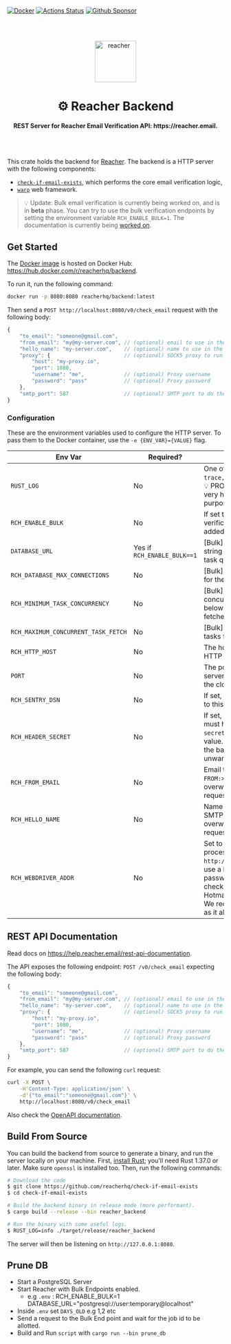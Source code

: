 [![Docker](https://img.shields.io/docker/v/reacherhq/backend?color=0db7ed&label=docker&sort=date)](https://hub.docker.com/r/reacherhq/backend)
[![Actions Status](https://github.com/reacherhq/check-if-email-exists/workflows/pr/badge.svg)](https://github.com/reacherhq/check-if-email-exists/actions)
[![Github Sponsor](https://img.shields.io/static/v1?label=Sponsor&message=%E2%9D%A4&logo=GitHub&link=https://github.com/sponsors/amaurym)](https://github.com/sponsors/amaurym)

<br /><br />

<p align="center"><img align="center" src="https://storage.googleapis.com/saasify-uploads-prod/696e287ad79f0e0352bc201b36d701849f7d55e7.svg" height="96" alt="reacher" /></p>
<h1 align="center">⚙️ Reacher Backend</h1>
<h4 align="center">REST Server for Reacher Email Verification API: https://reacher.email.</h4>

<br /><br />

This crate holds the backend for [Reacher](https://reacher.email). The backend is a HTTP server with the following components:

-   [`check-if-email-exists`](https://github.com/reacherhq/check-if-email-exists), which performs the core email verification logic,
-   [`warp`](https://github.com/seanmonstar/warp) web framework.

> 💡 Update: Bulk email verification is currently being worked on, and is in **beta** phase. You can try to use the bulk verification endpoints by setting the environment variable `RCH_ENABLE_BULK=1`. The documentation is currently being [worked on](https://github.com/reacherhq/backend/issues/321).

## Get Started

The [Docker image](./Dockerfile) is hosted on Docker Hub: https://hub.docker.com/r/reacherhq/backend.

To run it, run the following command:

```bash
docker run -p 8080:8080 reacherhq/backend:latest
```

Then send a `POST http://localhost:8080/v0/check_email` request with the following body:

```js
{
    "to_email": "someone@gmail.com",
    "from_email": "my@my-server.com", // (optional) email to use in the `FROM` SMTP command, defaults to "user@example.org"
    "hello_name": "my-server.com",    // (optional) name to use in the `EHLO` SMTP command, defaults to "localhost"
    "proxy": {                        // (optional) SOCK5 proxy to run the verification through, default is empty
        "host": "my-proxy.io",
        "port": 1080,
        "username": "me",             // (optional) Proxy username
        "password": "pass"            // (optional) Proxy password
    },
    "smtp_port": 587                  // (optional) SMTP port to do the email verification, defaults to 25
}
```

### Configuration

These are the environment variables used to configure the HTTP server. To pass them to the Docker container, use the `-e {ENV_VAR}={VALUE}` flag.

| Env Var                             | Required?                   | Description                                                                                                                                                                                                                                 | Default                 |
| ----------------------------------- | --------------------------- | ------------------------------------------------------------------------------------------------------------------------------------------------------------------------------------------------------------------------------------------- | ----------------------- |
| `RUST_LOG`                          | No                          | One of `trace,debug,warn,error,info`. 💡 PRO TIP: `RUST_LOG=debug` is very handful for debugging purposes.                                                                                                                                  | not defined             |
| `RCH_ENABLE_BULK`                   | No                          | If set to `1`, then bulk verification endpoints will be added to the backend.                                                                                                                                                               | 0                       |
| `DATABASE_URL`                      | Yes if `RCH_ENABLE_BULK==1` | [Bulk] Database connection string for storing results and task queue                                                                                                                                                                        | not defined             |
| `RCH_DATABASE_MAX_CONNECTIONS`      | No                          | [Bulk] Connections created for the database pool                                                                                                                                                                                            | 5                       |
| `RCH_MINIMUM_TASK_CONCURRENCY`      | No                          | [Bulk] Minimum number of concurrent running tasks below which more tasks are fetched                                                                                                                                                        | 10                      |
| `RCH_MAXIMUM_CONCURRENT_TASK_FETCH` | No                          | [Bulk] Maximum number of tasks fetched at once                                                                                                                                                                                              | 20                      |
| `RCH_HTTP_HOST`                     | No                          | The host name to bind the HTTP server to.                                                                                                                                                                                                   | `127.0.0.1`             |
| `PORT`                              | No                          | The port to bind the HTTP server to, often populated by the cloud provider.                                                                                                                                                                 | `8080`                  |
| `RCH_SENTRY_DSN`                    | No                          | If set, bug reports will be sent to this [Sentry](https://sentry.io) DSN.                                                                                                                                                                   | not defined             |
| `RCH_HEADER_SECRET`                 | No                          | If set, then all HTTP requests must have the `x-reacher-secret` header set to this value. This is used to protect the backend against public unwanted HTTP requests.                                                                        | undefined               |
| `RCH_FROM_EMAIL`                    | No                          | Email to use in the `<MAIL FROM:>` SMTP step. Can be overwritten by each API request's `from_email` field.                                                                                                                                  | reacher.email@gmail.com |
| `RCH_HELLO_NAME`                    | No                          | Name to use in the `<EHLO>` SMTP step. Can be overwritten by each API request's `hello_name` field.                                                                                                                                         | gmail.com               |
| `RCH_WEBDRIVER_ADDR`                | No                          | Set to a running WebDriver process endpoint (e.g. `http://localhost:9515`) to use a headless navigator to password recovery pages to check Yahoo and Hotmail/Outlook addresses. We recommend `chromedriver` as it allows parallel requests. | not defined             |

## REST API Documentation

Read docs on https://help.reacher.email/rest-api-documentation.

The API exposes the following endpoint: `POST /v0/check_email` expecting the following body:

```js
{
    "to_email": "someone@gmail.com",
    "from_email": "my@my-server.com", // (optional) email to use in the `FROM` SMTP command, defaults to "user@example.org"
    "hello_name": "my-server.com",    // (optional) name to use in the `EHLO` SMTP command, defaults to "localhost"
    "proxy": {                        // (optional) SOCK5 proxy to run the verification through, default is empty
        "host": "my-proxy.io",
        "port": 1080,
        "username": "me",             // (optional) Proxy username
        "password": "pass"            // (optional) Proxy password
    },
    "smtp_port": 587                  // (optional) SMTP port to do the email verification, defaults to 25
}
```

For example, you can send the following `curl` request:

```bash
curl -X POST \
    -H'Content-Type: application/json' \
    -d'{"to_email":"someone@gmail.com"}' \
    http://localhost:8080/v0/check_email
```

Also check the [OpenAPI documentation](https://help.reacher.email/rest-api-documentation).

## Build From Source

You can build the backend from source to generate a binary, and run the server locally on your machine. First, [install Rust](https://www.rust-lang.org/tools/install); you'll need Rust 1.37.0 or later. Make sure `openssl` is installed too. Then, run the following commands:

```bash
# Download the code
$ git clone https://github.com/reacherhq/check-if-email-exists
$ cd check-if-email-exists

# Build the backend binary in release mode (more performant).
$ cargo build --release --bin reacher_backend

# Run the binary with some useful logs.
$ RUST_LOG=info ./target/release/reacher_backend
```

The server will then be listening on `http://127.0.0.1:8080`.

## Prune DB

-   Start a PostgreSQL Server
-   Start Reacher with Bulk Endpoints enabled.
    -   e.g `.env` :
        RCH_ENABLE_BULK=1
        DATABASE_URL="postgresql://user:temporary@localhost"
-   Inside `.env` set `DAYS_OLD` e.g 1,2 etc
-   Send a request to the Bulk End point and wait for the job id to be allotted.
-   Build and Run `script` with `cargo run --bin prune_db`
